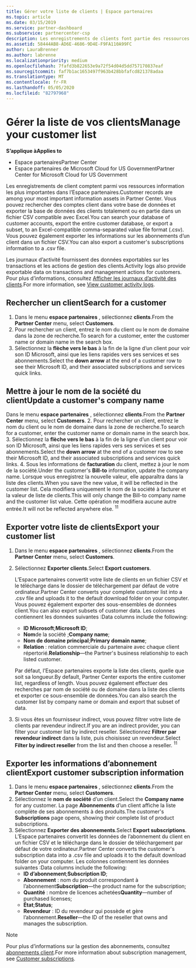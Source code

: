```yaml
---
title: Gérer votre liste de clients | Espace partenaires
ms.topic: article
ms.date: 03/15/2019
ms.service: partner-dashboard
ms.subservice: partnercenter-csp
description: Les enregistrements de clients font partie des ressources d’informations les plus importantes. Découvrez comment afficher, Rechercher, mettre à jour et exporter des informations dans votre liste de clients.
ms.assetid: 58444AB8-AD6E-4686-9D4E-F9FA110A99FC
author: LauraBrenner
ms.author: labrenne
ms.localizationpriority: medium
ms.openlocfilehash: 7fafd3b822653e9a72f54d04d5dd757170837eaf
ms.sourcegitcommit: faf7b1ac1653497f963b428bbfafcd821378adaa
ms.translationtype: MT
ms.contentlocale: fr-FR
ms.lasthandoff: 05/05/2020
ms.locfileid: "82797968"
---
```

# <a name="manage-your-customer-list"></a><span data-ttu-id="c7581-104">Gérer la liste de vos clients</span><span class="sxs-lookup"><span data-stu-id="c7581-104">Manage your customer list</span></span>

<span data-ttu-id="c7581-105">**S’applique à**</span><span class="sxs-lookup"><span data-stu-id="c7581-105">**Applies to**</span></span>

-  <span data-ttu-id="c7581-106">Espace partenaires</span><span class="sxs-lookup"><span data-stu-id="c7581-106">Partner Center</span></span>
-  <span data-ttu-id="c7581-107">Espace partenaires de Microsoft Cloud for US Government</span><span class="sxs-lookup"><span data-stu-id="c7581-107">Partner Center for Microsoft Cloud for US Government</span></span>


<span data-ttu-id="c7581-108">Les enregistrements de client comptent parmi vos ressources information les plus importantes dans l’Espace partenaires.</span><span class="sxs-lookup"><span data-stu-id="c7581-108">Customer records are among your most important information assets in Partner Center.</span></span> <span data-ttu-id="c7581-109">Vous pouvez rechercher des comptes client dans votre base de données et exporter la base de données des clients totalement ou en partie dans un fichier&nbsp;CSV compatible avec Excel.</span><span class="sxs-lookup"><span data-stu-id="c7581-109">You can search your database of customer accounts, export the entire customer database, or export a subset, to an Excel-compatible comma-separated value file format (.csv).</span></span> <span data-ttu-id="c7581-110">Vous pouvez également exporter les informations sur les abonnements d’un client dans un fichier&nbsp;CSV.</span><span class="sxs-lookup"><span data-stu-id="c7581-110">You can also export a customer's subscriptions information to a .csv file.</span></span>

<span data-ttu-id="c7581-111">Les journaux d’activité fournissent des données exportables sur les transactions et les actions de gestion des clients.</span><span class="sxs-lookup"><span data-stu-id="c7581-111">Activity logs also provide exportable data on transactions and management actions for customers.</span></span> <span data-ttu-id="c7581-112">Pour plus d’informations, consultez [Afficher les journaux d’activité des clients](activity-logs.md).</span><span class="sxs-lookup"><span data-stu-id="c7581-112">For more information, see [View customer activity logs](activity-logs.md).</span></span>


## <a name="search-for-a-customer"></a><span data-ttu-id="c7581-113">Rechercher un client</span><span class="sxs-lookup"><span data-stu-id="c7581-113">Search for a customer</span></span>

1.  <span data-ttu-id="c7581-114">Dans le menu **espace partenaires** , sélectionnez **clients**.</span><span class="sxs-lookup"><span data-stu-id="c7581-114">From the **Partner Center** menu, select **Customers**.</span></span>
2.  <span data-ttu-id="c7581-115">Pour rechercher un client, entrez le nom du client ou le nom de domaine dans la zone de recherche.</span><span class="sxs-lookup"><span data-stu-id="c7581-115">To search for a customer, enter the customer name or domain name in the search box.</span></span>
3.  <span data-ttu-id="c7581-116">Sélectionnez la **flèche vers le bas** à la fin de la ligne d’un client pour voir son ID&nbsp;Microsoft, ainsi que les liens rapides vers ses services et ses abonnements.</span><span class="sxs-lookup"><span data-stu-id="c7581-116">Select the **down arrow** at the end of a customer row to see their Microsoft ID, and their associated subscriptions and services quick links.</span></span>

## <a name="update-a-customers-company-name"></a><span data-ttu-id="c7581-117">Mettre à jour le nom de la société du client</span><span class="sxs-lookup"><span data-stu-id="c7581-117">Update a customer's company name</span></span>

<span data-ttu-id="c7581-118">Dans le menu **espace partenaires** , sélectionnez **clients**.</span><span class="sxs-lookup"><span data-stu-id="c7581-118">From the **Partner Center** menu, select **Customers**.</span></span>
2.  <span data-ttu-id="c7581-119">Pour rechercher un client, entrez le nom du client ou le nom de domaine dans la zone de recherche.</span><span class="sxs-lookup"><span data-stu-id="c7581-119">To search for a customer, enter the customer name or domain name in the search box.</span></span>
3.  <span data-ttu-id="c7581-120">Sélectionnez la **flèche vers le bas** à la fin de la ligne d’un client pour voir son ID&nbsp;Microsoft, ainsi que les liens rapides vers ses services et ses abonnements.</span><span class="sxs-lookup"><span data-stu-id="c7581-120">Select the **down arrow** at the end of a customer row to see their Microsoft ID, and their associated subscriptions and services quick links.</span></span>
4.  <span data-ttu-id="c7581-121">Sous les informations de **facturation** du client, mettez à jour le nom de la société.</span><span class="sxs-lookup"><span data-stu-id="c7581-121">Under the customer's **Bill-to** information, update the company name.</span></span> <span data-ttu-id="c7581-122">Lorsque vous enregistrez la nouvelle valeur, elle apparaîtra dans la liste des clients.</span><span class="sxs-lookup"><span data-stu-id="c7581-122">When you save the new value, it will be reflected in the customer list.</span></span> <span data-ttu-id="c7581-123">Cela modifiera uniquement le nom de la société à facturer et la valeur de liste de clients.</span><span class="sxs-lookup"><span data-stu-id="c7581-123">This will only change the Bill-to company name and the customer list value.</span></span> <span data-ttu-id="c7581-124">Cette opération ne modifiera aucune autre entrée.</span><span class="sxs-lookup"><span data-stu-id="c7581-124">It will not be reflected anywhere else.</span></span>
<span data-ttu-id="c7581-125"><sup>1</sup></span><span class="sxs-lookup"><span data-stu-id="c7581-125"><sup>1</sup></span></span>
## <a name="export-your-customer-list"></a><span data-ttu-id="c7581-126">Exporter votre liste de clients</span><span class="sxs-lookup"><span data-stu-id="c7581-126">Export your customer list</span></span>

1.  <span data-ttu-id="c7581-127">Dans le menu **espace partenaires** , sélectionnez **clients**.</span><span class="sxs-lookup"><span data-stu-id="c7581-127">From the **Partner Center** menu, select **Customers**.</span></span>
2.  <span data-ttu-id="c7581-128">Sélectionnez **Exporter clients**.</span><span class="sxs-lookup"><span data-stu-id="c7581-128">Select **Export customers**.</span></span>

    <span data-ttu-id="c7581-129">L’Espace partenaires convertit votre liste de clients en un fichier&nbsp;CSV et le télécharge dans le dossier de téléchargement par défaut de votre ordinateur.</span><span class="sxs-lookup"><span data-stu-id="c7581-129">Partner Center converts your complete customer list into a .csv file and uploads it to the default download folder on your computer.</span></span> <span data-ttu-id="c7581-130">Vous pouvez également exporter des sous-ensembles de données client.</span><span class="sxs-lookup"><span data-stu-id="c7581-130">You can also export subsets of customer data.</span></span> <span data-ttu-id="c7581-131">Les colonnes contiennent les données suivantes&nbsp;:</span><span class="sxs-lookup"><span data-stu-id="c7581-131">Data columns include the following:</span></span>

    -   <span data-ttu-id="c7581-132">**ID Microsoft**;</span><span class="sxs-lookup"><span data-stu-id="c7581-132">**Microsoft ID**;</span></span>
    -   <span data-ttu-id="c7581-133">**Nom**de la société ;</span><span class="sxs-lookup"><span data-stu-id="c7581-133">**Company name**;</span></span>
    -   <span data-ttu-id="c7581-134">**Nom de domaine principal**;</span><span class="sxs-lookup"><span data-stu-id="c7581-134">**Primary domain name**;</span></span>
    -   <span data-ttu-id="c7581-135">**Relation**&nbsp;: relation commerciale du partenaire avec chaque client répertorié.</span><span class="sxs-lookup"><span data-stu-id="c7581-135">**Relationship**—the Partner's business relationship to each listed customer.</span></span>

    <span data-ttu-id="c7581-136">Par défaut, l’Espace partenaires exporte la liste des clients, quelle que soit sa longueur.</span><span class="sxs-lookup"><span data-stu-id="c7581-136">By default, Partner Center exports the entire customer list, regardless of length.</span></span> <span data-ttu-id="c7581-137">Vous pouvez également effectuer des recherches par nom de société ou de domaine dans la liste des clients et exporter ce sous-ensemble de données.</span><span class="sxs-lookup"><span data-stu-id="c7581-137">You can also search the customer list by company name or domain and export that subset of data.</span></span>

3.  <span data-ttu-id="c7581-138">Si vous êtes un fournisseur indirect, vous pouvez filtrer votre liste de clients par revendeur indirect.</span><span class="sxs-lookup"><span data-stu-id="c7581-138">If you are an indirect provider, you can filter your customer list by indirect reseller.</span></span> <span data-ttu-id="c7581-139">Sélectionnez **Filtrer par revendeur indirect** dans la liste, puis choisissez un revendeur.</span><span class="sxs-lookup"><span data-stu-id="c7581-139">Select **Filter by indirect reseller** from the list and then choose a reseller.</span></span>
<span data-ttu-id="c7581-140"><sup>1</sup></span><span class="sxs-lookup"><span data-stu-id="c7581-140"><sup>1</sup></span></span>

## <a name="export-customer-subscription-information"></a><span data-ttu-id="c7581-141">Exporter les informations d’abonnement client</span><span class="sxs-lookup"><span data-stu-id="c7581-141">Export customer subscription information</span></span>

1.  <span data-ttu-id="c7581-142">Dans le menu **espace partenaires** , sélectionnez **clients**.</span><span class="sxs-lookup"><span data-stu-id="c7581-142">From the **Partner Center** menu, select **Customers**.</span></span>
2.  <span data-ttu-id="c7581-143">Sélectionnez le **nom de société** d’un client.</span><span class="sxs-lookup"><span data-stu-id="c7581-143">Select the **Company name** for any customer.</span></span> <span data-ttu-id="c7581-144">La page **Abonnements** d’un client affiche la liste complète de ses abonnements à des produits.</span><span class="sxs-lookup"><span data-stu-id="c7581-144">The customer's **Subscriptions** page opens, showing their complete list of product subscriptions.</span></span>
3.  <span data-ttu-id="c7581-145">Sélectionnez **Exporter des abonnements**.</span><span class="sxs-lookup"><span data-stu-id="c7581-145">Select **Export subscriptions**.</span></span> <span data-ttu-id="c7581-146">L’Espace partenaires convertit les données de l’abonnement du client en un fichier&nbsp;CSV et le télécharge dans le dossier de téléchargement par défaut de votre ordinateur.</span><span class="sxs-lookup"><span data-stu-id="c7581-146">Partner Center converts the customer's subscription data into a .csv file and uploads it to the default download folder on your computer.</span></span> <span data-ttu-id="c7581-147">Les colonnes contiennent les données suivantes&nbsp;:</span><span class="sxs-lookup"><span data-stu-id="c7581-147">Data columns include the following:</span></span>
    -   <span data-ttu-id="c7581-148">**ID d’abonnement**;</span><span class="sxs-lookup"><span data-stu-id="c7581-148">**Subscription ID**;</span></span>
    -   <span data-ttu-id="c7581-149">**Abonnement**&nbsp;: nom du produit correspondant à l’abonnement</span><span class="sxs-lookup"><span data-stu-id="c7581-149">**Subscription**—the product name for the subscription;</span></span>
    -   <span data-ttu-id="c7581-150">**Quantité**&nbsp;: nombre de licences achetées</span><span class="sxs-lookup"><span data-stu-id="c7581-150">**Quantity**—number of purchased licenses;</span></span>
    -   <span data-ttu-id="c7581-151">**État**;</span><span class="sxs-lookup"><span data-stu-id="c7581-151">**Status**;</span></span>
    -   <span data-ttu-id="c7581-152">**Revendeur**&nbsp;: ID du revendeur qui possède et gère l’abonnement.</span><span class="sxs-lookup"><span data-stu-id="c7581-152">**Reseller**—the ID of the reseller that owns and manages the subscription.</span></span>

> [!NOTE]  
> <span data-ttu-id="c7581-153">Pour plus d’informations sur la gestion des abonnements, consultez [abonnements client](customer-subscriptions.md).</span><span class="sxs-lookup"><span data-stu-id="c7581-153">For more information about subscription management, see [Customer subscriptions](customer-subscriptions.md).</span></span>

     

 

 



